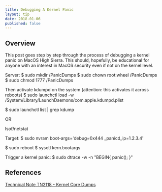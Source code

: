 ```yaml
---
title: Debugging A Kernel Panic
layout: tip
date: 2018-01-06
published: false
---
```


## Overview

This post goes step by step through the process of debugging a kernel panic on MacOS High Sierra. This should, hopefully, be educational for anyone with an interest in MacOS security even if not on the kernel level.

Server:
$ sudo mkdir /PanicDumps
$ sudo chown root:wheel /PanicDumps
$ sudo chmod 1777 /PanicDumps

Then activate kdumpd on the system (attention: this activates it across reboots)
$ sudo launchctl load -w /System/Library/LaunchDaemons/com.apple.kdumpd.plist

$ sudo launchctl list | grep kdump

OR

lsof/netstat

Target:
$ sudo nvram boot-args='debug=0x444 _panicd_ip=1.2.3.4'

$ sudo reboot
$ sysctl kern.bootargs

Trigger a kernel panic:
$ sudo dtrace -w -n "BEGIN{ panic(); }"


## References
[Technical Note TN2118 - Kernel Core Dumps](https://developer.apple.com/library/content/technotes/tn2004/tn2118.html#SECSERVER)
